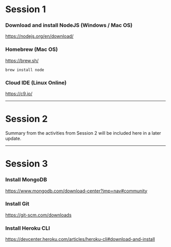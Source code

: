 # Session 1
### Download and install NodeJS (Windows / Mac OS)

https://nodejs.org/en/download/

### Homebrew (Mac OS)


https://brew.sh/

```
brew install node
```

### Cloud IDE (Linux Online)

https://c9.io/


---

# Session 2

Summary from the activities from Session 2 will be included here in a later update.

---


# Session 3
### Install MongoDB

https://www.mongodb.com/download-center?jmp=nav#community

### Install Git

https://git-scm.com/downloads

### Install Heroku CLI

https://devcenter.heroku.com/articles/heroku-cli#download-and-install